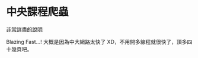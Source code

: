 中央課程爬蟲
===========

[非常詳盡的說明](http://pdc.adm.ncu.edu.tw/Course/course/COUR_U.pdf)

Blazing Fast...! 大概是因為中大網路太快了 XD，不用開多線程就很快了，頂多四十幾頁吧。
